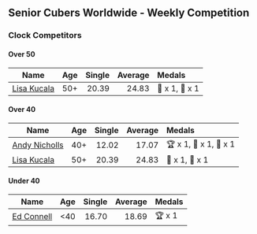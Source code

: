 ## Senior Cubers Worldwide - Weekly Competition
### Clock Competitors

#### Over 50

| Name | Age | Single | Average | Medals |
| -- | :--: | --: | --: | :-- |
| [Lisa Kucala](../../persons/lisa_kucala/clock.md) | 50+ | 20.39 | 24.83 | 🥇 x 1, 🥈 x 1 |

#### Over 40

| Name | Age | Single | Average | Medals |
| -- | :--: | --: | --: | :-- |
| [Andy Nicholls](../../persons/andy_nicholls/clock.md) | 40+ | 12.02 | 17.07 | 🏆 x 1, 🥇 x 1, 🥈 x 1 |
| [Lisa Kucala](../../persons/lisa_kucala/clock.md) | 50+ | 20.39 | 24.83 | 🥇 x 1, 🥈 x 1 |

#### Under 40

| Name | Age | Single | Average | Medals |
| -- | :--: | --: | --: | :-- |
| [Ed Connell](../../persons/ed_connell/clock.md) | <40 | 16.70 | 18.69 | 🏆 x 1 |


<!-- Global site tag (gtag.js) - Google Analytics -->
<script async src="https://www.googletagmanager.com/gtag/js?id=UA-86348435-3"></script>
<script>window.dataLayer = window.dataLayer || []; function gtag() {dataLayer.push(arguments);} gtag('js', new Date()); gtag('config', 'UA-86348435-3');</script>
